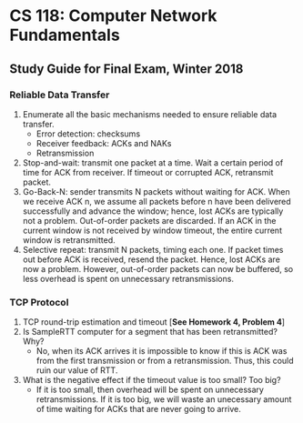 # CS 118: Computer Network Fundamentals
## Study Guide for Final Exam, Winter 2018
### Reliable Data Transfer
1. Enumerate all the basic mechanisms needed to ensure reliable data transfer.
   * Error detection: checksums
   * Receiver feedback: ACKs and NAKs
   * Retransmission
2. Stop-and-wait: transmit one packet at a time. Wait a certain period of time for ACK from receiver. If timeout or corrupted ACK, retransmit packet.
3. Go-Back-N: sender transmits N packets without waiting for ACK. When we receive ACK n, we assume all packets before n have been delivered successfully and advance the window; hence, lost ACKs are typically not a problem. Out-of-order packets are discarded. If an ACK in the current window is not received by window timeout, the entire current window is retransmitted.
4. Selective repeat: transmit N packets, timing each one. If packet times out before ACK is received, resend the packet. Hence, lost ACKs are now a problem. However, out-of-order packets can now be buffered, so less overhead is spent on unnecessary retransmissions. 
### TCP Protocol
1. TCP round-trip estimation and timeout [**See Homework 4, Problem 4**]
2. Is SampleRTT computer for a segment that has been retransmitted? Why?
   * No, when its ACK arrives it is impossible to know if this is ACK was from the first transmission or from a retransmission. Thus, this could ruin our value of RTT.
3. What is the negative effect if the timeout value is too small? Too big?
   * If it is too small, then overhead will be spent on unnecessary retransmissions. If it is too big, we will waste an unecessary amount of time waiting for ACKs that are never going to arrive.
